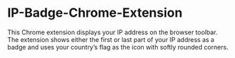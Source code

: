 # IP-Badge-Chrome-Extension
This Chrome extension displays your IP address on the browser toolbar. The extension shows either the first or last part of your IP address as a badge and uses your country’s flag as the icon with softly rounded corners.
